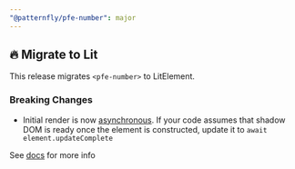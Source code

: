 ```yaml
---
"@patternfly/pfe-number": major
---
```


## 🔥 Migrate to Lit

This release migrates `<pfe-number>` to LitElement.

### Breaking Changes
- Initial render is now [asynchronous](https://lit.dev/docs/components/lifecycle/#reactive-update-cycle).
  If your code assumes that shadow DOM is ready once the element is constructed, update it to `await element.updateComplete`


See [docs](https://patternflyelements.org/components/number/) for more info
